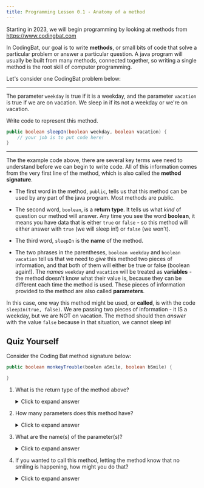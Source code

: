 ```yaml
---
title: Programming Lesson 0.1 - Anatomy of a method
---
```


Starting in 2023, we will begin programming by looking at methods from https://www.codingbat.com 

In CodingBat, our goal is to write **methods**, or small bits of code that solve a particular problem or answer a particular question. A java program will usually be built from many methods, connected together, so writing a single method is the root skill of computer programming.

Let's consider one CodingBat problem below:

---
The parameter `weekday` is true if it is a weekday, and the parameter `vacation` is true if we are on vacation. We sleep in if its not a weekday or we're on vacation.

Write code to represent this method.

```java
public boolean sleepIn(boolean weekday, boolean vacation) {
    // your job is to put code here!
}
```
---

The the example code above, there are several key terms wee need to understand before we can begin to write code. All of this information comes from the very first line of the method, which is also called the **method signature**.

* The first word in the method, `public`, tells us that this method can be used by any part of the java program. Most methods are public.

* The second word, `boolean`, is a **return type**. It tells us what *kind* of question our method will answer. Any time you see the word **boolean**, it means you have data that is either `true` or `false` - so this method will either answer with `true` (we will sleep in!) or `false` (we won't).

* The third word, `sleepIn` is the **name** of the method.

* The two phrases in the parentheses, `boolean weekday` and `boolean vacation` tell us that we need to *give* this method two pieces of information, and that both of them will either be true or false (boolean again!). The *names* `weekday` and `vacation` will be treated as **variables** - the method doesn't know what their value is, because they can be different each time the method is used. These pieces of information provided to the method are also called **parameters**.

In this case, one way this method might be used, or **called**, is with the code `sleepIn(true, false)`. We are passing two pieces of information - it IS a weekday, but we are NOT on vacation. The method should then *answer* with the value `false` because in that situation, we cannot sleep in!

## Quiz Yourself

Consider the Coding Bat method signature below:

```java
public boolean monkeyTrouble(boolen aSmile, boolean bSmile) {

}
```

1.  What is the return type of the method above?

    <details markdown="1"><summary>Click to expand answer</summary>
    `boolean`
    </details>

2.  How many parameters does this method have?

    <details markdown="1"><summary>Click to expand answer</summary>
    2
    </details>

3.  What are the name(s) of the parameter(s)?

    <details markdown="1"><summary>Click to expand answer</summary>
    `aSmile` and `bSmile`
    </details>

4.  If you wanted to call this method, letting the method know that no smiling is happening, how might you do that?

    <details markdown="1"><summary>Click to expand answer</summary>
    `monkeyTrouble(false, false)`
    </details>